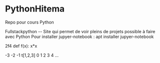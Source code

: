 # PythonHitema
Repo pour cours Python


Fullstackpython -- Site qui permet de voir pleins de projets possible à faire avec Python
Pour installer jupyer-notebook : apt installer jupyer-notebook


2f4
def f(x):
x*x


-3  -2 -1
t[1,2,3]
  0 1 2 3 4 ...
